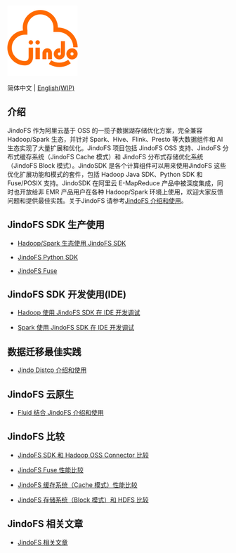 
![](logo/JindoFS.png)

简体中文 | [English(WIP)](#)

## 介绍

JindoFS 作为阿里云基于 OSS 的一揽子数据湖存储优化方案，完全兼容 Hadoop/Spark 生态，并针对 Spark、Hive、Flink、Presto 等大数据组件和 AI 生态实现了大量扩展和优化。JindoFS 项目包括 JindoFS OSS 支持、JindoFS 分布式缓存系统（JindoFS Cache 模式）和 JindoFS 分布式存储优化系统（JindoFS Block 模式）。JindoSDK 是各个计算组件可以用来使用JindoFS 这些优化扩展功能和模式的套件，包括 Hadoop Java SDK、Python SDK 和 Fuse/POSIX 支持。JindoSDK 在阿里云 E-MapReduce 产品中被深度集成，同时也开放给非 EMR 产品用户在各种 Hadoop/Spark 环境上使用，欢迎大家反馈问题和提供最佳实践。关于JindoFS 请参考[JindoFS 介绍和使用](https://help.aliyun.com/document_detail/199488.html)。

## JindoFS SDK 生产使用

* [Hadoop/Spark 生态使用 JindoFS SDK](docs/jindofs_sdk_overview.md)

* [JindoFS Python SDK](docs/pyjindo/jindosdk_python_sdk.md)

* [JindoFS Fuse](docs/jindofs_fuse/jindofs_fuse_overview.md)

## JindoFS SDK 开发使用(IDE)

* [Hadoop 使用 JindoFS SDK 在 IDE 开发调试](docs/jindofs_sdk_ide_hadoop.md)

* [Spark 使用 JindoFS SDK 在 IDE 开发调试](docs/spark/jindofs_sdk_ide_spark.md)

## 数据迁移最佳实践

* [Jindo Distcp 介绍和使用](docs/jindo_distcp/jindo_distcp_overview.md)

## JindoFS 云原生

* [Fluid 结合 JindoFS 介绍和使用](docs/jindo_fluid/jindo_fluid_overview.md)

## JindoFS 比较

* [JindoFS SDK 和 Hadoop OSS Connector 比较](docs/jindofs_sdk_vs_hadoop_sdk.md)

* [JindoFS Fuse 性能比较](docs/jindofs_fuse/jindofs_fuse_benchmark.md)

* [JindoFS 缓存系统（Cache 模式）性能比较](docs/comparisons/jindofs_cache_vs_no_cache.md)

* [JindoFS 存储系统（Block 模式）和 HDFS 比较](docs/comparisons/jindofs_block_vs_hdfs.md)

## JindoFS 相关文章

* [JindoFS 相关文章](docs/jindofs_articles.md)

